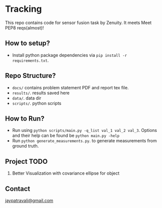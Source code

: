 # Tracking
This repo contains code for sensor fusion task by Zenuity. It meets Meet PEP8 reqs(almost)!

## How to setup?

* Install python package dependencies via  `pip install -r requirements.txt`. 

## Repo Structure?

* `docs/` contains problem statement PDF and report tex file. 
* `results/`. results saved here 
* `data/`. data dir
* `scripts/`. python scripts

## How to Run?

* Run  using `python scripts/main.py -q_list val_1 val_2 val_3`. Options and their help can be found be `python main.py -help`
* Run  `python generate_measurements.py`. to generate measurements from ground truth.


## Project TODO

1. Better Visualization with covariance ellipse for object

## Contact
jaypatravali@gmail.com

